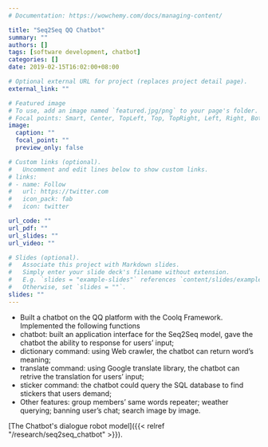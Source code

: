 ```yaml
---
# Documentation: https://wowchemy.com/docs/managing-content/

title: "Seq2Seq QQ Chatbot"
summary: ""
authors: []
tags: [software development, chatbot]
categories: []
date: 2019-02-15T16:02:00+08:00

# Optional external URL for project (replaces project detail page).
external_link: ""

# Featured image
# To use, add an image named `featured.jpg/png` to your page's folder.
# Focal points: Smart, Center, TopLeft, Top, TopRight, Left, Right, BottomLeft, Bottom, BottomRight.
image:
  caption: ""
  focal_point: ""
  preview_only: false

# Custom links (optional).
#   Uncomment and edit lines below to show custom links.
# links:
# - name: Follow
#   url: https://twitter.com
#   icon_pack: fab
#   icon: twitter

url_code: ""
url_pdf: ""
url_slides: ""
url_video: ""

# Slides (optional).
#   Associate this project with Markdown slides.
#   Simply enter your slide deck's filename without extension.
#   E.g. `slides = "example-slides"` references `content/slides/example-slides.md`.
#   Otherwise, set `slides = ""`.
slides: ""
---
```


- Built a chatbot on the QQ platform with the Coolq Framework. Implemented the following functions
- chatbot: built an application interface for the Seq2Seq model, gave the chatbot the ability to response for users’ input;
- dictionary command: using Web crawler, the chatbot can return word’s meaning;
- translate command: using Google translate library, the chatbot can retrive the translation for users’ input;
- sticker command: the chatbot could query the SQL database to find stickers that users demand;
- Other features: group members’ same words repeater; weather querying; banning user’s chat; search image by image.

[The Chatbot's dialogue robot model]({{< relref "/research/seq2seq_chatbot" >}}).
